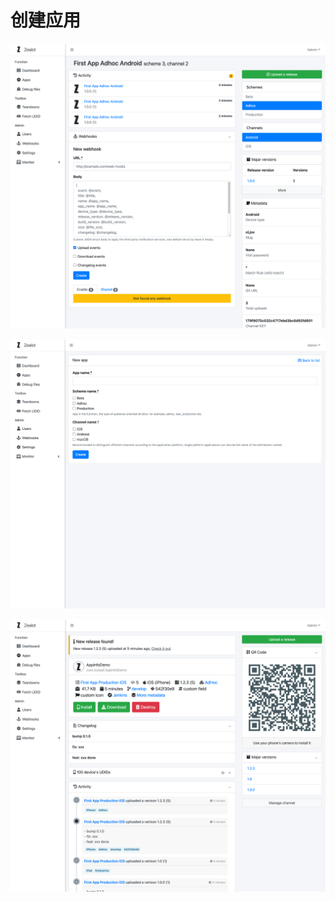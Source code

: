 # 创建应用

![screenshot](/img/screenshot/product-3-1.png)

![screenshot](/img/screenshot/product-3-2.png)

![screenshot](/img/screenshot/product-2.png)
